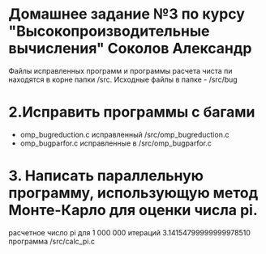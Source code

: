 
# Домашнее задание №3 по курсу "Высокопроизводительные вычисления" Соколов Александр
 

Файлы исправленных программ и программы расчета чиста пи находятся в корне папки  /src. Исходные файлы в папке - /src/bug
# 2.Исправить программы с багами

- omp_bugreduction.c  исправленный /src/omp_bugreduction.c 
- omp_bugparfor.c исправленные в /src/omp_bugparfor.c


# 3. Написать параллельную программу, использующую метод Монте-Карло для оценки числа pi.

расчетное число pi для 1 000 000 итераций 3.14154799999999978510
программа /src/calc_pi.c 
